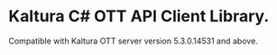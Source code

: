 # Kaltura C# OTT API Client Library.
Compatible with Kaltura OTT server version 5.3.0.14531 and above.
